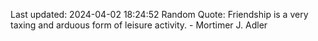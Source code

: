 Last updated: 2024-04-02 18:24:52
Random Quote: Friendship is a very taxing and arduous form of leisure activity. - Mortimer J. Adler